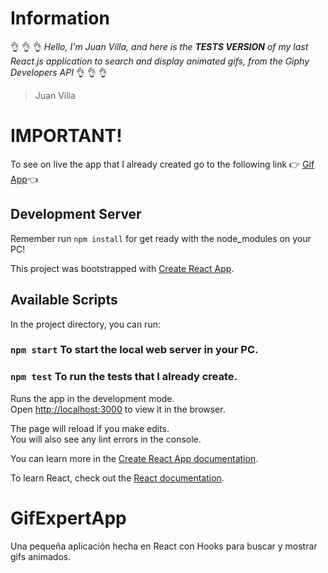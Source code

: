 # Information
:ok_hand: :ok_hand: :ok_hand: *Hello, I'm Juan Villa, and here is the **TESTS VERSION** of my last React.js application to search and display animated gifs, from the Giphy Developers API* :ok_hand: :ok_hand: :ok_hand:

> Juan Villa

# IMPORTANT!
To see on live the app that I already created go to the following link :point_right: [Gif App](https://juanvillam.github.io/27-gif-app/):point_left:

## Development Server
Remember run `npm install` for get ready with the node_modules on your PC!

This project was bootstrapped with [Create React App](https://github.com/facebook/create-react-app).

## Available Scripts

In the project directory, you can run:

### `npm start` To start the local web server in your PC.

### `npm test` To run the tests that I already create.

Runs the app in the development mode.\
Open [http://localhost:3000](http://localhost:3000) to view it in the browser.

The page will reload if you make edits.\
You will also see any lint errors in the console.

You can learn more in the [Create React App documentation](https://facebook.github.io/create-react-app/docs/getting-started).

To learn React, check out the [React documentation](https://reactjs.org/).


# GifExpertApp

Una pequeña aplicación hecha en React con Hooks para buscar y mostrar gifs animados.